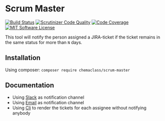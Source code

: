 # Scrum Master

[![Build Status](https://travis-ci.org/Chemaclass/ScrumMaster.svg?branch=master)](https://travis-ci.org/Chemaclass/ScrumMaster)
[![Scrutinizer Code Quality](https://scrutinizer-ci.com/g/Chemaclass/ScrumMaster/badges/quality-score.png?b=master)](https://scrutinizer-ci.com/g/Chemaclass/ScrumMaster/?branch=master)
[![Code Coverage](https://scrutinizer-ci.com/g/Chemaclass/ScrumMaster/badges/coverage.png?b=master)](https://scrutinizer-ci.com/g/Chemaclass/ScrumMaster/?branch=master)
[![MIT Software License](https://img.shields.io/badge/license-MIT-blue.svg?style=flat-square)](LICENSE.md)

This tool will notify the person assigned a JIRA-ticket if the ticket remains in the same status for more than `N` days.

## Installation

Using composer: ```composer require chemaclass/scrum-master```

## Documentation

* Using [Slack](examples/using-slack-channel) as notification channel
* Using [Email](examples/using-email-channel) as notification channel
* Using [Cli](examples/using-cli-channel) to render the tickets for each assignee without notifying anybody
